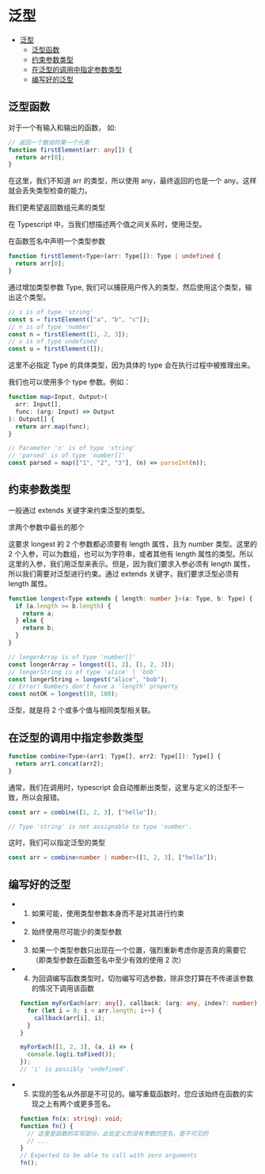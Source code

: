 # 泛型

- [泛型](#泛型)
  - [泛型函数](#泛型函数)
  - [约束参数类型](#约束参数类型)
  - [在泛型的调用中指定参数类型](#在泛型的调用中指定参数类型)
  - [编写好的泛型](#编写好的泛型)

## 泛型函数

对于一个有输入和输出的函数， 如:

```ts
// 返回一个数组的第一个元素
function firstElement(arr: any[]) {
  return arr[0];
}
```

在这里，我们不知道 arr 的类型，所以使用 any，最终返回的也是一个 any。这样就会丢失类型检查的能力。

我们更希望返回数组元素的类型

在 Typescript 中，当我们想描述两个值之间关系时，使用泛型。

在函数签名中声明一个类型参数

```ts
function firstElement<Type>(arr: Type[]): Type | undefined {
  return arr[0];
}
```

通过增加类型参数 Type, 我们可以捕获用户传入的类型，然后使用这个类型，输出这个类型。

```ts
// s is of type 'string'
const s = firstElement(["a", "b", "c"]);
// n is of type 'number'
const n = firstElement([1, 2, 3]);
// u is of type undefined
const u = firstElement([]);
```

这里不必指定 Type 的具体类型，因为具体的 type 会在执行过程中被推理出来。

我们也可以使用多个 type 参数。例如：

```ts
function map<Input, Output>(
  arr: Input[],
  func: (arg: Input) => Output
): Output[] {
  return arr.map(func);
}

// Parameter 'n' is of type 'string'
// 'parsed' is of type 'number[]'
const parsed = map(["1", "2", "3"], (n) => parseInt(n));
```

## 约束参数类型

一般通过 extends 关键字来约束泛型的类型。

求两个参数中最长的那个

这要求 longest 的 2 个参数都必须要有 length 属性，且为 number 类型。这里的 2 个入参，可以为数组，也可以为字符串，或者其他有 length 属性的类型。所以这里的入参，我们用泛型来表示。但是，因为我们要求入参必须有 length 属性，所以我们需要对泛型进行约束。通过 extends 关键字，我们要求泛型必须有 length 属性。

```ts
function longest<Type extends { length: number }>(a: Type, b: Type) {
  if (a.length >= b.length) {
    return a;
  } else {
    return b;
  }
}

// longerArray is of type 'number[]'
const longerArray = longest([1, 2], [1, 2, 3]);
// longerString is of type 'alice' | 'bob'
const longerString = longest("alice", "bob");
// Error! Numbers don't have a 'length' property
const notOK = longest(10, 100);
```

泛型，就是将 2 个或多个值与相同类型相关联。

## 在泛型的调用中指定参数类型

```ts
function combine<Type>(arr1: Type[], arr2: Type[]): Type[] {
  return arr1.concat(arr2);
}
```

通常，我们在调用时，typescript 会自动推断出类型，这里与定义的泛型不一致，所以会报错。

```ts
const arr = combine([1, 2, 3], ["hello"]);

// Type 'string' is not assignable to type 'number'.
```

这时，我们可以指定泛型的类型

```ts
const arr = combine<number | number>([1, 2, 3], ["hello"]);
```

## 编写好的泛型

- 1. 如果可能，使用类型参数本身而不是对其进行约束
- 2. 始终使用尽可能少的类型参数
- 3. 如果一个类型参数只出现在一个位置，强烈重新考虑你是否真的需要它（即类型参数在函数签名中至少有效的使用 2 次）
- 4. 为回调编写函数类型时，切勿编写可选参数，除非您打算在不传递该参数的情况下调用该函数

  ```ts
  function myForEach(arr: any[], callback: (arg: any, index?: number) => void) {
    for (let i = 0; i < arr.length; i++) {
      callback(arr[i], i);
    }
  }

  myForEach([1, 2, 3], (a, i) => {
    console.log(i.toFixed());
  });
  // 'i' is possibly 'undefined'.
  ```

- 5. 实现的签名从外部是不可见的。编写重载函数时，您应该始终在函数的实现之上有两个或更多签名。

  ```ts
  function fn(x: string): void;
  function fn() {
    // 这里是函数的实现部分，此处定义的没有参数的签名，是不可见的
    // ...
  }
  // Expected to be able to call with zero arguments
  fn();
  ```

